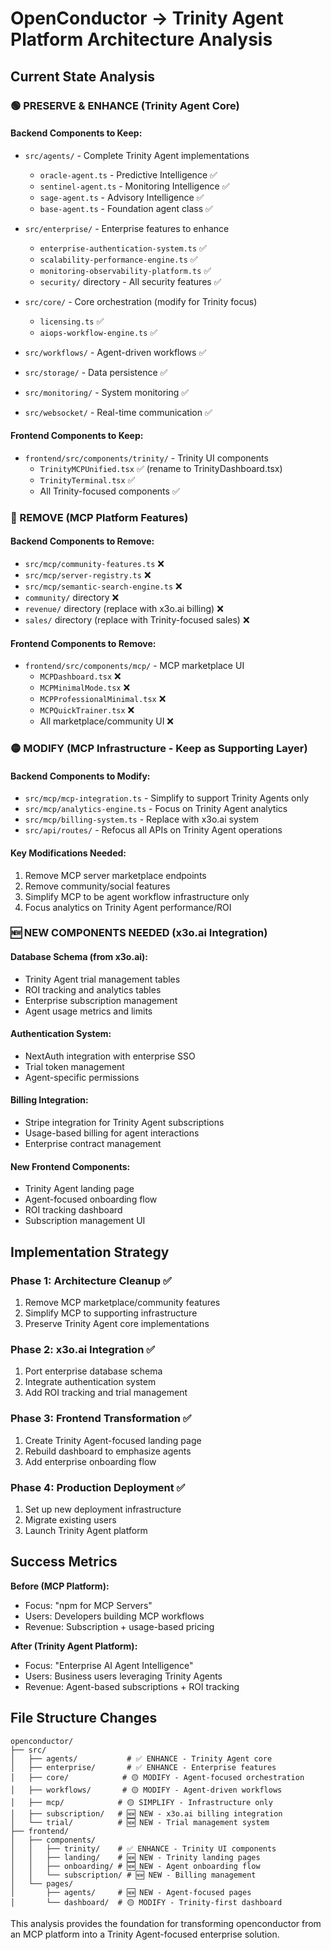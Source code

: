 # OpenConductor → Trinity Agent Platform Architecture Analysis

## Current State Analysis

### 🟢 PRESERVE & ENHANCE (Trinity Agent Core)

#### Backend Components to Keep:
- `src/agents/` - Complete Trinity Agent implementations
  - `oracle-agent.ts` - Predictive Intelligence ✅
  - `sentinel-agent.ts` - Monitoring Intelligence ✅  
  - `sage-agent.ts` - Advisory Intelligence ✅
  - `base-agent.ts` - Foundation agent class ✅
  
- `src/enterprise/` - Enterprise features to enhance
  - `enterprise-authentication-system.ts` ✅
  - `scalability-performance-engine.ts` ✅
  - `monitoring-observability-platform.ts` ✅
  - `security/` directory - All security features ✅
  
- `src/core/` - Core orchestration (modify for Trinity focus)
  - `licensing.ts` ✅
  - `aiops-workflow-engine.ts` ✅
  
- `src/workflows/` - Agent-driven workflows ✅
- `src/storage/` - Data persistence ✅
- `src/monitoring/` - System monitoring ✅
- `src/websocket/` - Real-time communication ✅

#### Frontend Components to Keep:
- `frontend/src/components/trinity/` - Trinity UI components
  - `TrinityMCPUnified.tsx` ✅ (rename to TrinityDashboard.tsx)
  - `TrinityTerminal.tsx` ✅
  - All Trinity-focused components ✅

### 🔴 REMOVE (MCP Platform Features)

#### Backend Components to Remove:
- `src/mcp/community-features.ts` ❌
- `src/mcp/server-registry.ts` ❌ 
- `src/mcp/semantic-search-engine.ts` ❌
- `community/` directory ❌
- `revenue/` directory (replace with x3o.ai billing) ❌
- `sales/` directory (replace with Trinity-focused sales) ❌

#### Frontend Components to Remove:
- `frontend/src/components/mcp/` - MCP marketplace UI
  - `MCPDashboard.tsx` ❌
  - `MCPMinimalMode.tsx` ❌
  - `MCPProfessionalMinimal.tsx` ❌
  - `MCPQuickTrainer.tsx` ❌
  - All marketplace/community UI ❌

### 🟡 MODIFY (MCP Infrastructure - Keep as Supporting Layer)

#### Backend Components to Modify:
- `src/mcp/mcp-integration.ts` - Simplify to support Trinity Agents only
- `src/mcp/analytics-engine.ts` - Focus on Trinity Agent analytics
- `src/mcp/billing-system.ts` - Replace with x3o.ai system
- `src/api/routes/` - Refocus all APIs on Trinity Agent operations

#### Key Modifications Needed:
1. Remove MCP server marketplace endpoints
2. Remove community/social features
3. Simplify MCP to be agent workflow infrastructure only
4. Focus analytics on Trinity Agent performance/ROI

### 🆕 NEW COMPONENTS NEEDED (x3o.ai Integration)

#### Database Schema (from x3o.ai):
- Trinity Agent trial management tables
- ROI tracking and analytics tables
- Enterprise subscription management
- Agent usage metrics and limits

#### Authentication System:
- NextAuth integration with enterprise SSO
- Trial token management
- Agent-specific permissions

#### Billing Integration:
- Stripe integration for Trinity Agent subscriptions
- Usage-based billing for agent interactions
- Enterprise contract management

#### New Frontend Components:
- Trinity Agent landing page
- Agent-focused onboarding flow
- ROI tracking dashboard
- Subscription management UI

## Implementation Strategy

### Phase 1: Architecture Cleanup ✅
1. Remove MCP marketplace/community features
2. Simplify MCP to supporting infrastructure
3. Preserve Trinity Agent core implementations

### Phase 2: x3o.ai Integration ✅
1. Port enterprise database schema
2. Integrate authentication system
3. Add ROI tracking and trial management

### Phase 3: Frontend Transformation ✅
1. Create Trinity Agent-focused landing page
2. Rebuild dashboard to emphasize agents
3. Add enterprise onboarding flow

### Phase 4: Production Deployment ✅
1. Set up new deployment infrastructure
2. Migrate existing users
3. Launch Trinity Agent platform

## Success Metrics

**Before (MCP Platform):**
- Focus: "npm for MCP Servers"
- Users: Developers building MCP workflows
- Revenue: Subscription + usage-based pricing

**After (Trinity Agent Platform):**
- Focus: "Enterprise AI Agent Intelligence"  
- Users: Business users leveraging Trinity Agents
- Revenue: Agent-based subscriptions + ROI tracking

## File Structure Changes

```
openconductor/
├── src/
│   ├── agents/           # ✅ ENHANCE - Trinity Agent core
│   ├── enterprise/       # ✅ ENHANCE - Enterprise features  
│   ├── core/            # 🟡 MODIFY - Agent-focused orchestration
│   ├── workflows/       # 🟡 MODIFY - Agent-driven workflows
│   ├── mcp/            # 🟡 SIMPLIFY - Infrastructure only
│   ├── subscription/   # 🆕 NEW - x3o.ai billing integration
│   └── trial/          # 🆕 NEW - Trial management system
├── frontend/
│   ├── components/
│   │   ├── trinity/    # ✅ ENHANCE - Trinity UI components
│   │   ├── landing/    # 🆕 NEW - Trinity landing pages
│   │   ├── onboarding/ # 🆕 NEW - Agent onboarding flow
│   │   └── subscription/ # 🆕 NEW - Billing management
│   └── pages/
│       ├── agents/     # 🆕 NEW - Agent-focused pages
│       └── dashboard/  # 🟡 MODIFY - Trinity-first dashboard
```

This analysis provides the foundation for transforming openconductor from an MCP platform into a Trinity Agent-focused enterprise solution.